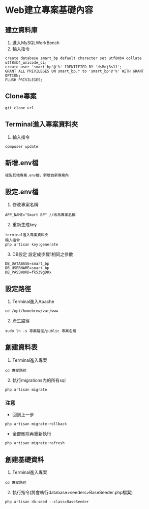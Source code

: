 # Web建立專案基礎內容


## 建立資料庫
1. 進入MySQLWorkBench
2. 輸入指令
```
create database smart_bp default character set utf8mb4 collate utf8mb4_unicode_ci;
create user 'smart_bp'@'%' IDENTIFIED BY 'dsMdj3s11';
GRANT ALL PRIVILEGES ON smart_bp.* to 'smart_bp'@'%' WITH GRANT OPTION;
FLUSH PRIVILEGES;
```


## Clone專案
```
git clone url
```
## Terminal進入專案資料夾
1. 輸入指令
```
composer update
```


## 新增.env檔
```
複製其他專案.env檔，新增自新專案內
```

## 設定.env檔
1. 修改專案名稱
```
APP_NAME="Smart BP" //改為專案名稱
```
2. 重新生成key
```
terminal進入專案資料夾 
輸入指令
php artisan key:generate
```
3. DB設定
設定成步驟1相同之參數
```
DB_DATABASE=smart_bp
DB_USERNAME=smart_bp
DB_PASSWORD=fk539gDRx
```

## 設定路徑
1. Terminal進入Apache
```
cd /opt/homebrew/var/www
```
2. 產生路徑
```
sudo ln -s 專案路徑/public 專案名稱
```

## 創建資料表
1. Terminal進入專案
```
cd 專案路徑
```
2. 執行migrations內的所有sql
```
php artisan migrate
```
### 注意
* 回到上一步
```
php artisan migrate:rollback
```
* 全部刪除再重新執行
```
php artisan migrate:refresh
```
## 創建基礎資料
1. Terminal進入專案
```
cd 專案路徑
```
2. 執行指令(將會執行database>seeders>BaseSeeder.php檔案)
```
php artisan db:seed --class=BaseSeeder
```